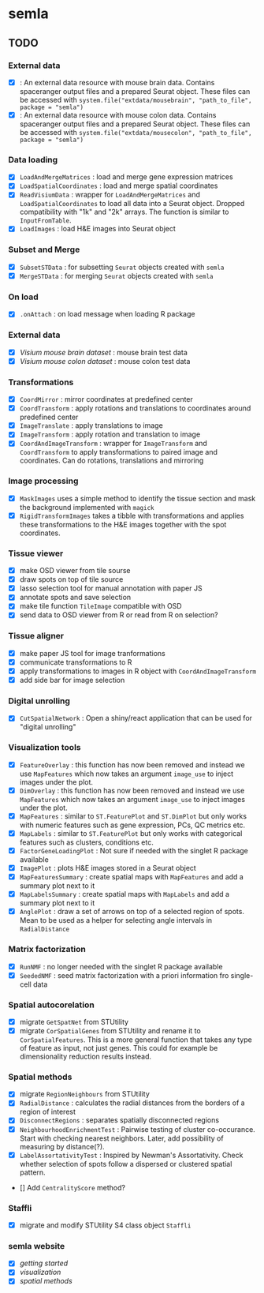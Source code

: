 # semla

## TODO

### External data

- [x] : An external data resource with mouse brain data. Contains spaceranger output files and a prepared Seurat object. These 
files can be accessed with `system.file("extdata/mousebrain", "path_to_file", package = "semla")` 
- [x] : An external data resource with mouse colon data. Contains spaceranger output files and a prepared Seurat object. These 
files can be accessed with `system.file("extdata/mousecolon", "path_to_file", package = "semla")`

### Data loading

- [x] `LoadAndMergeMatrices` : load and merge gene expression matrices
- [x] `LoadSpatialCoordinates` : load and merge spatial coordinates
- [x] `ReadVisiumData` : wrapper for `LoadAndMergeMatrices` and `LoadSpatialCoordinates` to load all data into a Seurat object. Dropped 
compatibility with "1k" and "2k" arrays. The function is similar to `InputFromTable`.
- [x] `LoadImages` : load H&E images into Seurat object

### Subset and Merge

- [x] `SubsetSTData` : for subsetting `Seurat` objects created with `semla`
- [x] `MergeSTData` : for merging `Seurat` objects created with `semla`

### On load

- [x] `.onAttach` : on load message when loading R package

### External data

- [x] _Visium mouse brain dataset_ : mouse brain test data 
- [x] _Visium mouse colon dataset_ : mouse colon test data

### Transformations

- [x] `CoordMirror` : mirror coordinates at predefined center
- [x] `CoordTransform` : apply rotations and translations to coordinates 
around predefined center
- [x] `ImageTranslate` : apply translations to image
- [x] `ImageTransform` : apply rotation and translation to image
- [x] `CoordAndImageTransform` : wrapper for `ImageTransform` and 
`CoordTransform` to apply transformations to paired image and coordinates. 
Can do rotations, translations and mirroring

### Image processing

- [x] `MaskImages` uses a simple method to identify the tissue section and mask the background implemented with 
`magick` 
- [x] `RigidTransformImages` takes a tibble with transformations and applies these transformations to the H&E 
images together with the spot coordinates.

### Tissue viewer

- [x] make OSD viewer from tile sourse
- [x] draw spots on top of tile source
- [x] lasso selection tool for manual annotation with paper JS
- [x] annotate spots and save selection
- [x] make tile function `TileImage` compatible with OSD
- [x] send data to OSD viewer from R or read from R on selection?

### Tissue aligner

- [x] make paper JS tool for image tranformations
- [x] communicate transformations to R
- [x] apply transformations to images in R object with `CoordAndImageTransform`
- [x] add side bar for image selection

### Digital unrolling

- [x] `CutSpatialNetwork` : Open a shiny/react application that can be used for "digital unrolling"

### Visualization tools
 
- [x] `FeatureOverlay` : this function has now been removed and instead we use `MapFeatures` which now takes an argument
`image_use` to inject images under the plot.
- [x] `DimOverlay` : this function has now been removed and instead we use `MapFeatures` which now takes an argument
`image_use` to inject images under the plot.
- [x] `MapFeatures` : similar to `ST.FeaturePlot` and `ST.DimPlot` but only works with numeric features such as
gene expression, PCs, QC metrics etc.
- [x] `MapLabels` : similar to `ST.FeaturePlot` but only works with categorical features such as
clusters, conditions etc.
- [x] `FactorGeneLoadingPlot` : Not sure if needed with the singlet R package available
- [x] `ImagePlot` : plots H&E images stored in a Seurat object
- [x] `MapFeaturesSummary` : create spatial maps with `MapFeatures` and add a summary plot next to it
- [x] `MapLabelsSummary` : create spatial maps with `MapLabels` and add a summary plot next to it
- [x] `AnglePlot` : draw a set of arrows on top of a selected region of spots. Mean to be used as a helper for selecting 
angle intervals in `RadialDistance` 

### Matrix factorization

- [x] `RunNMF` : no longer needed with the singlet R package available
- [x] `SeededNMF` : seed matrix factorization with a priori information fro single-cell data

### Spatial autocorelation

- [x] migrate `GetSpatNet` from STUtility
- [x] migrate `CorSpatialGenes` from STUtility and rename it to `CorSpatialFeatures`. This is a 
more general function that takes any type of feature as input, not just genes. This could for 
example be dimensionality reduction results instead.

### Spatial methods

- [x] migrate `RegionNeighbours` from STUtility
- [x] `RadialDistance` : calculates the radial distances from the borders of a region of interest
- [x] `DisconnectRegions` : separates spatially disconnected regions 
- [x] `NeighbourhoodEnrichmentTest` : Pairwise testing of cluster co-occurance. Start with checking nearest neighbors. Later, add possibility of measuring by distance(?).
- [x] `LabelAssortativityTest` : Inspired by Newman's Assortativity. Check whether selection of spots follow a dispersed or clustered spatial pattern.
- [] Add `CentralityScore` method?

### Staffli

- [x] migrate and modify STUtility S4 class object `Staffli`

### semla website

- [x] _getting started_
- [x] _visualization_
- [x] _spatial methods_
